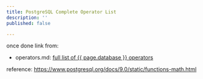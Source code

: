 ```yaml
---
title: PostgreSQL Complete Operator List
description: ''
published: false

---
```

once done link from:
 - operators.md: [full list of {{ page.database }} operators](../../complete-operator-list.md)


reference:
https://www.postgresql.org/docs/9.0/static/functions-math.html
